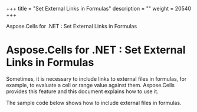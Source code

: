 +++
title = "Set External Links in Formulas" 
description = "" 
weight = 20540 
+++

Aspose.Cells for .NET : Set External Links in Formulas  

# Aspose.Cells for .NET : Set External Links in Formulas


Sometimes, it is necessary to include links to external files in formulas, for example, to evaluate a cell or range value against them. Aspose.Cells provides this feature and this document explains how to use it.

The sample code below shows how to include external files in formulas.

